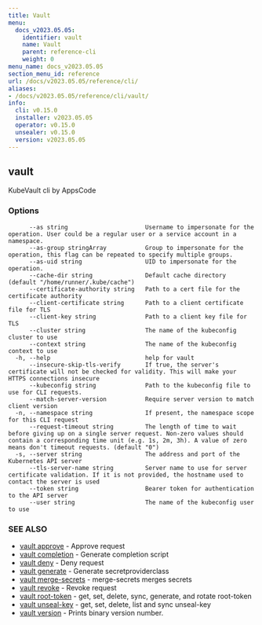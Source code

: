 ```yaml
---
title: Vault
menu:
  docs_v2023.05.05:
    identifier: vault
    name: Vault
    parent: reference-cli
    weight: 0
menu_name: docs_v2023.05.05
section_menu_id: reference
url: /docs/v2023.05.05/reference/cli/
aliases:
- /docs/v2023.05.05/reference/cli/vault/
info:
  cli: v0.15.0
  installer: v2023.05.05
  operator: v0.15.0
  unsealer: v0.15.0
  version: v2023.05.05
---
```


## vault

KubeVault cli by AppsCode

### Options

```
      --as string                      Username to impersonate for the operation. User could be a regular user or a service account in a namespace.
      --as-group stringArray           Group to impersonate for the operation, this flag can be repeated to specify multiple groups.
      --as-uid string                  UID to impersonate for the operation.
      --cache-dir string               Default cache directory (default "/home/runner/.kube/cache")
      --certificate-authority string   Path to a cert file for the certificate authority
      --client-certificate string      Path to a client certificate file for TLS
      --client-key string              Path to a client key file for TLS
      --cluster string                 The name of the kubeconfig cluster to use
      --context string                 The name of the kubeconfig context to use
  -h, --help                           help for vault
      --insecure-skip-tls-verify       If true, the server's certificate will not be checked for validity. This will make your HTTPS connections insecure
      --kubeconfig string              Path to the kubeconfig file to use for CLI requests.
      --match-server-version           Require server version to match client version
  -n, --namespace string               If present, the namespace scope for this CLI request
      --request-timeout string         The length of time to wait before giving up on a single server request. Non-zero values should contain a corresponding time unit (e.g. 1s, 2m, 3h). A value of zero means don't timeout requests. (default "0")
  -s, --server string                  The address and port of the Kubernetes API server
      --tls-server-name string         Server name to use for server certificate validation. If it is not provided, the hostname used to contact the server is used
      --token string                   Bearer token for authentication to the API server
      --user string                    The name of the kubeconfig user to use
```

### SEE ALSO

* [vault approve](/docs/v2023.05.05/reference/cli/vault_approve)	 - Approve request
* [vault completion](/docs/v2023.05.05/reference/cli/vault_completion)	 - Generate completion script
* [vault deny](/docs/v2023.05.05/reference/cli/vault_deny)	 - Deny request
* [vault generate](/docs/v2023.05.05/reference/cli/vault_generate)	 - Generate secretproviderclass
* [vault merge-secrets](/docs/v2023.05.05/reference/cli/vault_merge-secrets)	 - merge-secrets merges secrets
* [vault revoke](/docs/v2023.05.05/reference/cli/vault_revoke)	 - Revoke request
* [vault root-token](/docs/v2023.05.05/reference/cli/vault_root-token)	 - get, set, delete, sync, generate, and rotate root-token
* [vault unseal-key](/docs/v2023.05.05/reference/cli/vault_unseal-key)	 - get, set, delete, list and sync unseal-key
* [vault version](/docs/v2023.05.05/reference/cli/vault_version)	 - Prints binary version number.

